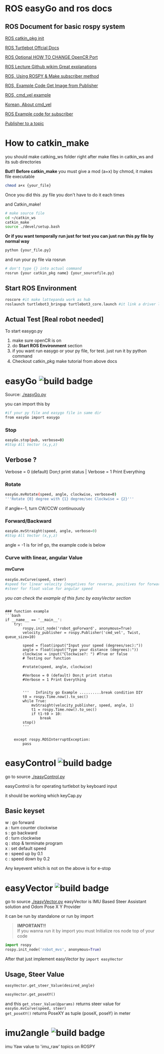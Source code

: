 ROS easyGo and ros docs
===

## ROS Document for basic rospy system

[ROS catkin_pkg init](https://github.com/LCAS/teaching/wiki/First-Turtlebot-coding)

[ROS Turtlebot Offcial Docs](http://emanual.robotis.com/docs/en/platform/turtlebot3/bringup/)

[ROS Optional HOW TO CHANGE OpenCR Port](http://wiki.ros.org/rosserial_python)

[ROS Lecture Github wikim Great explanations](https://github.com/LCAS/teaching/wiki/CMP3103M#week-1-first-steps)

[ROS, Using ROSPY & Make subscriber method ](http://wiki.ros.org/ROS/Tutorials/WritingPublisherSubscriber%28python%29)

[ROS, Example Code Get Image from Publisher](https://github.com/LCAS/teaching/blob/kinetic/cmp3103m-code-fragments/scripts/opencv_bridge.py)

[ROS, cmd_vel example](http://wiki.ros.org/turtlesim/Tutorials/Rotating%20Left%20and%20Right)

[Korean, About cmd_vel](http://blog.naver.com/PostView.nhn?blogId=dolmangi&logNo=220530436434&beginTime=0&jumpingVid=&from=section&redirect=Log&widgetTypeCall=true)

[ROS Example code for subscriber](https://answers.ros.org/question/131976/subscribing-and-publishing-to-a-twist-message/)

[Publisher to a topic](http://wiki.ros.org/rospy/Overview/Publishers%20and%20Subscribers)

# How to catkin_make
you should make catking_ws folder right after make files in catkin_ws and its sub directories


__But!! Before catkin_make__
you must give a mod (a+x) by chmod,
it makes file executable
```bash
chmod a+x {your_file}
```
Once you did this .py file
you don't have to do it each times

and Catkin_make!
```bash
# make source file
cd ~/catkin_ws
catkin_make
source ./devel/setup.bash
```

__Or if you want temporally run just for test you can just run this py file by normal way__
```bash
python {your_file.py}
```

and run your py file via rosrun
```bash
# don't type {} into actual command
rosrun {your catkin_pkg name} {your_sourcefile.py}
```

## Start ROS Environment
```bash
roscore #it make lattepanda work as hub
roslaunch turtlebot3_bringup turtlebot3_core.launch #it link a driver like openCR to lattepanda

```


## Actual Test [Real robot needed]
To start easygo.py

1. make sure openCR is on
2. do __Start ROS Environment__ section
3. if you want run easygo or your py file, for test. just run it by python command
4. Checkout catkin_pkg make tutorial from above docs

# easyGo ![build badge](https://img.shields.io/badge/build-passing-green.svg)


Source: [./easyGo.py](./easyGo.py)


you can import this by
```bash
#if your py file and easygo file in same dir
from easyGo import easygo
```

### Stop
```bash
easyGo.stop(pub, verbose=0)
#Stop All Vector (x,y,z)
```
## Verbose ?
Verbose = 0 (default) Don;t print status
| Verbose = 1 Print Everything

### Rotate
```bash
easyGo.mvRotate(speed, angle, clockwise, verbose=0)
'''Rotate {0} degree with {1} degree/sec Clockwise = {2}'''
```

if angle=-1, turn CW/CCW continuously</br>


### Forward/Backward
```python
easyGo.mvStraight(speed, angle, verbose=0)
#Stop All Vector (x,y,z)
```
angle = -1 is for inf go, the example code is below


### Curve with linear, angular Value
#### __mvCurve__
```Python
easyGo.mvCurve(speed, steer)
#speed for linear velocity {negatives for reverse, positives for forward (float)}
#steer for float value for angular speed
```
_you can check the example of this func by easyVector section_


```

### function example
```bash
if __name__ == '__main__':
    try:
        rospy.init_node('robot_goForward', anonymous=True)
        velocity_publisher = rospy.Publisher('cmd_vel', Twist, queue_size=10)

        speed = float(input("Input your speed (degrees/sec):"))
        angle = float(input("Type your distance (degrees):"))
        clockwise = input("Clockwise?: ") #True or false
        # Testing our function

        #rotate(speed, angle, clockwise)

        #Verbose = 0 (default) Don;t print status
        #Verbose = 1 Print Everything


        '''   Infinity go Example ..........break condition DIY
        t0 = rospy.Time.now().to_sec()
        while True:
            mvStraight(velocity_publisher, speed, angle, 1)
            t1 = rospy.Time.now().to_sec()
            if t1-t0 > 10:
                break
        stop()        
        '''


    except rospy.ROSInterruptException:
        pass
```


# easyControl ![build badge](https://img.shields.io/badge/Version-beta-yellow.svg)
go to source [./easyControl.py](./easyControl.py)

easyControl is for operating turtlebot by keyboard input

it should be working which keyCap.py

## Basic keyset
  w : go forward</br>
  a : turn counter clockwise</br>
  s : go backward</br>
  d : turn clockwise</br>
  q : stop & terminate program</br>
  x : set default speed</br>
  e : speed up by 0.1</br>
  c : speed down by 0.2</br>

Any keyevent which is not on the above is for e-stop



# easyVector ![build badge](https://img.shields.io/badge/Version-beta-yellow.svg)
go to source [./easyVector.py](./easyVector.py)
easyVector is IMU Based Steer Assistant solution and Odom Pose X Y Provider

it can be run by standalone or run by import<br/>
> __IMPORTANT!!__ <br/>
If you wanna run it by import
you must Initialize ros node top of your code <br/>
```python
import rospy
rospy.init_node('robot_mvs', anonymous=True)
```

  After that just implement easyVector by ```import easyVector```

## Usage, Steer Value
```python
easyVector.get_steer_Value(desired_angle)

easyVector.get_poseXY()
```
and this ```get_steer_Value(@params)``` returns steer value for ```easyGo.mvCurve(speed, steer)``` <br/>
```get_poseXY()``` returns PoseXY as tuple (poseX, poseY) in meter

# imu2angle ![build badge](https://img.shields.io/badge/build-passing-green.svg)

imu Yaw value to 'imu_raw' topics on ROSPY
